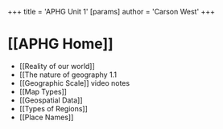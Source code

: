 +++
 title = 'APHG Unit 1'
[params]
	author = 'Carson West'
+++
# [[APHG Home]]

 - [[Reality of our world]]
 - [[The nature of geography 1.1
 - [[Geographic Scale]] video notes
 - [[Map Types]]
 - [[Geospatial Data]]
 - [[Types of Regions]]
 - [[Place Names]]

